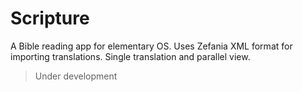 # Scripture
A Bible reading app for elementary OS. Uses Zefania XML format for importing translations. Single translation and parallel view.
> Under development
